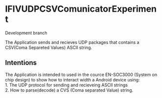 IFIVUDPCSVComunicatorExperiment
===============================
Development branch

The Application sends and recieves UDP packages that contains a CSV(Coma Separeted Values) ASCII string.


Intentions
--------------------------
The Application is intended to used in the cource EN-SOC3000 (System on chip design) to show how to interact
 width a Android device using:<br>
     1. The UDP protocol for sending and recieveing ASCII strings<br>
     2. How to parse(decode) a CVS (Coma separated Value) string.<br>

